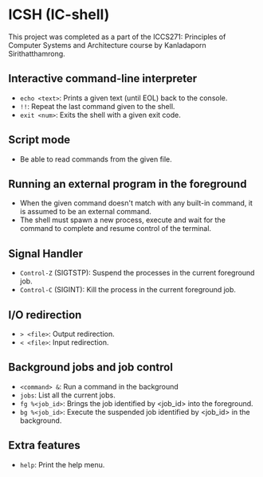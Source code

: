 # ICSH (IC-shell)
This project was completed as a part of the ICCS271: Principles of Computer Systems and Architecture course by Kanladaporn Sirithatthamrong.

## Interactive command-line interpreter
- `echo <text>`: Prints a given text (until EOL) back to the console.
- `!!`: Repeat the last command given to the shell.
- `exit <num>`: Exits the shell with a given exit code.

## Script mode
- Be able to read commands from the given file.

## Running an external program in the foreground
- When the given command doesn't match with any built-in command, it is assumed to be an external command.
- The shell must spawn a new process, execute and wait for the command to complete and resume control of the terminal.

## Signal Handler
- `Control-Z` (SIGTSTP): Suspend the processes in the current foreground job.
- `Control-C` (SIGINT): Kill the process in the current foreground job.

## I/O redirection
- `> <file>`: Output redirection.
- `< <file>`: Input redirection.

## Background jobs and job control
- `<command> &`: Run a command in the background 
- `jobs`: List all the current jobs.
- `fg %<job_id>`: Brings the job identified by <job_id> into the foreground.
- `bg %<job_id>`: Execute the suspended job identified by <job_id> in the background.

## Extra features
- `help`: Print the help menu.
